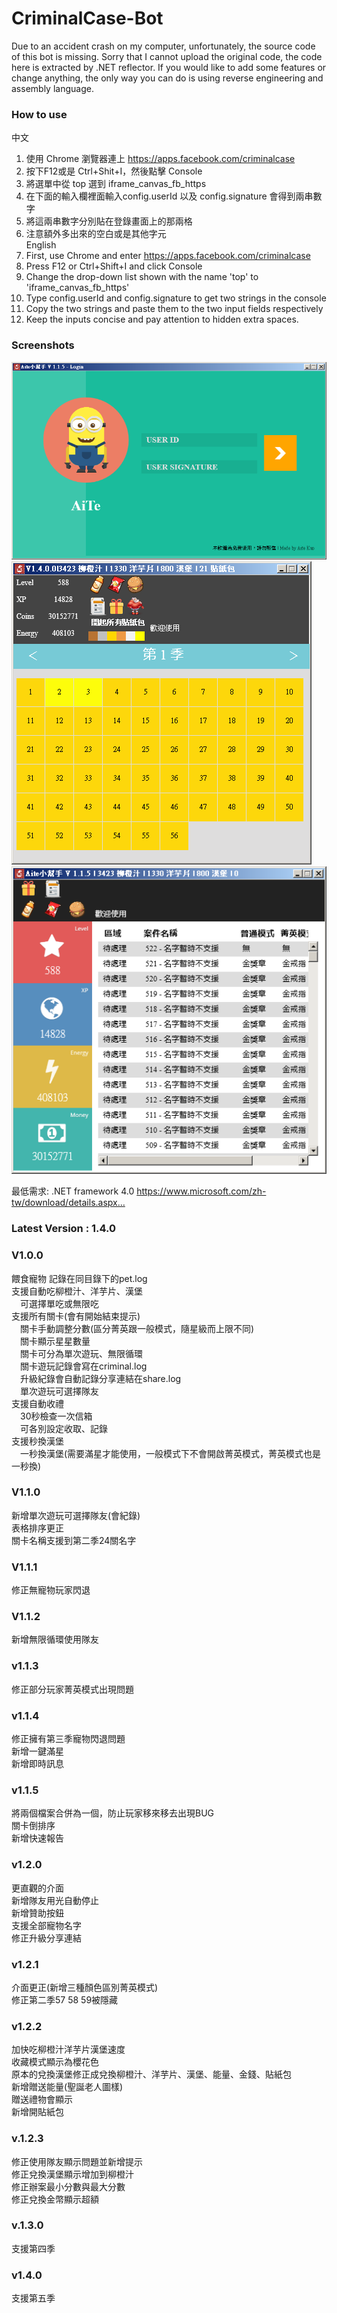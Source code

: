 # CriminalCase-Bot

Due to an accident crash on my computer, unfortunately, the source code of this bot is missing.
Sorry that I cannot upload the original code, the code here is extracted by .NET reflector.
If you would like to add some features or change anything, the only way you can do is using reverse engineering and assembly language.

### How to use
中文  
1. 使用 Chrome 瀏覽器連上 https://apps.facebook.com/criminalcase  
2. 按下F12或是 Ctrl+Shit+I，然後點擊 Console  
3. 將選單中從 top 選到 iframe_canvas_fb_https  
4. 在下面的輸入欄裡面輸入config.userId 以及 config.signature 會得到兩串數字  
5. 將這兩串數字分別貼在登錄畫面上的那兩格  
6. 注意額外多出來的空白或是其他字元  
English
1. First, use Chrome and enter https://apps.facebook.com/criminalcase  
2. Press F12 or Ctrl+Shift+I and click Console  
3. Change the drop-down list shown with the name 'top' to 'iframe_canvas_fb_https'  
4. Type config.userId and config.signature to get two strings in the console  
5. Copy the two strings and paste them to the two input fields respectively  
6. Keep the inputs concise and pay attention to hidden extra spaces.  

### Screenshots
![](https://github.com/KuoAiTe/CriminalCase_AiteBot/blob/master/Screenshot/1.png)  
![](https://github.com/KuoAiTe/CriminalCase_AiteBot/blob/master/Screenshot/2.png)  
![](https://github.com/KuoAiTe/CriminalCase_AiteBot/blob/master/Screenshot/3.png)  

最低需求: .NET framework 4.0 
https://www.microsoft.com/zh-tw/download/details.aspx…

### Latest Version : 1.4.0

### V1.0.0
餵食寵物
  記錄在同目錄下的pet.log  
支援自動吃柳橙汁、洋芋片、漢堡  
　可選擇單吃或無限吃  
支援所有關卡(會有開始結束提示)  
　關卡手動調整分數(區分菁英跟一般模式，隨星級而上限不同)  
　關卡顯示星星數量  
　關卡可分為單次遊玩、無限循環  
　關卡遊玩記錄會寫在criminal.log  
　升級紀錄會自動記錄分享連結在share.log  
　單次遊玩可選擇隊友  
支援自動收禮  
　30秒檢查一次信箱  
　可各別設定收取、記錄  
支援秒換漢堡  
　一秒換漢堡(需要滿星才能使用，一般模式下不會開啟菁英模式，菁英模式也是一秒換)  
### V1.1.0  
新增單次遊玩可選擇隊友(會紀錄)  
表格排序更正  
關卡名稱支援到第二季24關名字  
### V1.1.1
修正無寵物玩家閃退  
### V1.1.2
新增無限循環使用隊友  
### v1.1.3
修正部分玩家菁英模式出現問題  
### v1.1.4
修正擁有第三季寵物閃退問題  
新增一鍵滿星  
新增即時訊息  
### v1.1.5
將兩個檔案合併為一個，防止玩家移來移去出現BUG  
關卡倒排序  
新增快速報告  
### v1.2.0
更直觀的介面  
新增隊友用光自動停止  
新增贊助按鈕  
支援全部寵物名字  
修正升級分享連結  
### v1.2.1
介面更正(新增三種顏色區別菁英模式)  
修正第二季57 58 59被隱藏  
### v1.2.2
加快吃柳橙汁洋芋片漢堡速度  
收藏模式顯示為櫻花色  
原本的兌換漢堡修正成兌換柳橙汁、洋芋片、漢堡、能量、金錢、貼紙包  
新增贈送能量(聖誕老人圖樣)  
贈送禮物會顯示  
新增開貼紙包  
### v.1.2.3
修正使用隊友顯示問題並新增提示  
修正兌換漢堡顯示增加到柳橙汁  
修正辦案最小分數與最大分數  
修正兌換金幣顯示超額  
### v.1.3.0
支援第四季  
### v1.4.0
支援第五季  
